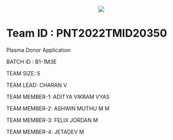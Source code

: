 <p align="center">
<a href="https://github.com/IBM-EPBL/IBM-Project-12643-1659456299">
 <center><img src="https://res.cloudinary.com/charanquartz/image/upload/v1668626329/IBM-PlasmaDonar/plasmadonar.gif"></center>
</a>
</p>

#  Team ID : PNT2022TMID20350

Plasma Donor Application


BATCH ID : B1-1M3E

TEAM SIZE: 5

TEAM LEAD: CHARAN V

TEAM MEMBER-1: ADITYA VIKRAM VYAS

TEAM MEMBER-2: ASHWIN MUTHU M M

TEAM MEMBER-3: FELIX JORDAN M

TEAM MEMBER-4: JETADEV M
